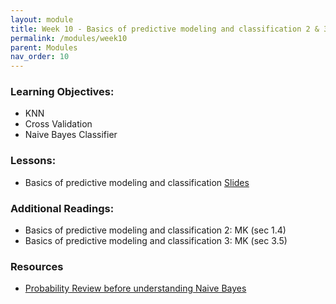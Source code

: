 ```yaml
---
layout: module
title: Week 10 - Basics of predictive modeling and classification 2 & 3
permalink: /modules/week10
parent: Modules
nav_order: 10
---
```


### Learning Objectives:
* KNN
* Cross Validation
* Naive Bayes Classifier

### Lessons:
* Basics of predictive modeling and classification [Slides](https://xinchenyu.github.io/csc380-fall23/Slides/23f380_predictivemodels.pdf)


### Additional Readings:
* Basics of predictive modeling and classification 2: MK (sec 1.4)
* Basics of predictive modeling and classification 3: MK (sec 3.5)

### Resources
* [Probability Review before understanding Naive Bayes](https://medium.com/@akshayc123/prerequisite-for-naive-bayes-classifier-c9a919ef88c6)